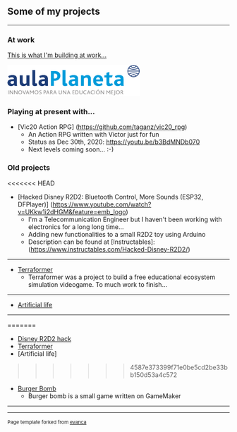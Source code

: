 ## Some of my projects

---

### At work

[This is what I'm building at work...](http://aulaplaneta.com/)

<img src="images/logo-aulaplaneta-innovamos-transparente-300x70.png?raw=true"/>


### Playing at present with...

- [Vic20 Action RPG] (https://github.com/taganz/vic20_rpg)
    - An Action RPG written with Victor just for fun
    - Status as Dec 30th, 2020: https://youtu.be/b3BdMNDb070 
    - Next levels coming soon...  :-) 



### Old projects

<<<<<<< HEAD
- [Hacked Disney R2D2: Bluetooth Control, More Sounds (ESP32, DFPlayer)] (https://www.youtube.com/watch?v=UKkw1i2dHGM&feature=emb_logo)
    - I'm a Telecommunication Engineer but I haven't been working with electronics for a long long time... 
    - Adding new functionalities to a small R2D2 toy using Arduino 
    - Description can be found at [Instructables]: (https://www.instructables.com/Hacked-Disney-R2D2/)
---
- [Terraformer](https://terraformersim.wordpress.com/)
    - Terraformer was a project to build a free educational ecosystem simulation videogame. To much work to finish...
---
- [Artificial life](http://example.com/)
---
=======
- [Disney R2D2 hack](https://www.instructables.com/id/Hacked-Disney-R2D2/)
- [Terraformer](https://terraformersim.wordpress.com/)
- [Artificial life]
>>>>>>> 4587e373399f71e0be5cd2be33bb150d53a4c572
- [Burger Bomb](https://1drv.ms/u/s!Ai4SkKtnE2SNgoUpBYgfcVrOqKiPbA?e=YW0ata)
    - Burger bomb is a small game written on GameMaker
    

---




---
<p style="font-size:11px">Page template forked from <a href="https://github.com/evanca/quick-portfolio">evanca</a></p>
<!-- Remove above link if you don't want to attibute -->

